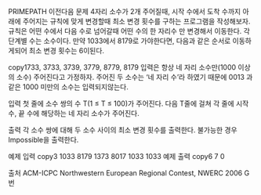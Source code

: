 PRIMEPATH
이전다음
문제
4자리 소수가 2개 주어질때, 시작 수에서 도착 수까지 아래에 주어지는 규칙에 맞게 변경할때 최소 변경 횟수를 구하는 프로그램을 작성해보자. 규칙은 어떤 수에서 다음 수로 넘어갈때 어떤 수의 한 자리수 만 변경해서 이동한다. 각 단계별 수는 소수이다. 만약 1033에서 8179로 가야한다면, 다음과 같은 순서로 이동하게되어 최소 변경 횟수는 6이된다.

copy1733, 3733, 3739, 3779, 8779, 8179
입력은 항상 네 자리 소수만(1000 이상의 소수) 주어진다고 가정하자. 주어진 두 소수는 ‘네 자리 수’라 하였기 때문에 0013 과 같은 1000 미만의 소수는 입력되지않는다.



입력
첫 줄에 소수 쌍의 수 T(1 ≤ T ≤ 100)가 주어진다. 다음 T줄에 걸쳐 각 줄에 시작 수, 끝 수에 해당하는 네 자리 소수가 주어진다.



출력
각 소수 쌍에 대해 두 소수 사이의 최소 변경 횟수를 출력한다. 불가능한 경우 Impossible을 출력한다.



예제 입력
copy3
1033 8179
1373 8017
1033 1033
예제 출력
copy6
7
0


출처
ACM-ICPC Northwestern European Regional Contest, NWERC 2006 G번  